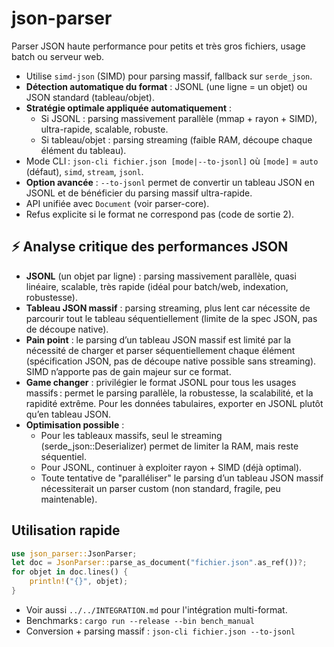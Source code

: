 # json-parser

Parser JSON haute performance pour petits et très gros fichiers, usage batch ou serveur web.

- Utilise `simd-json` (SIMD) pour parsing massif, fallback sur `serde_json`.
- **Détection automatique du format** : JSONL (une ligne = un objet) ou JSON standard (tableau/objet).
- **Stratégie optimale appliquée automatiquement** :
  - Si JSONL : parsing massivement parallèle (mmap + rayon + SIMD), ultra-rapide, scalable, robuste.
  - Si tableau/objet : parsing streaming (faible RAM, découpe chaque élément du tableau).
- Mode CLI : `json-cli fichier.json [mode|--to-jsonl]` où `[mode]` = `auto` (défaut), `simd`, `stream`, `jsonl`.
- **Option avancée** : `--to-jsonl` permet de convertir un tableau JSON en JSONL et de bénéficier du parsing massif ultra-rapide.
- API unifiée avec `Document` (voir parser-core).
- Refus explicite si le format ne correspond pas (code de sortie 2).

## ⚡️ Analyse critique des performances JSON

- **JSONL** (un objet par ligne) : parsing massivement parallèle, quasi linéaire, scalable, très rapide (idéal pour batch/web, indexation, robustesse).
- **Tableau JSON massif** : parsing streaming, plus lent car nécessite de parcourir tout le tableau séquentiellement (limite de la spec JSON, pas de découpe native).
- **Pain point** : le parsing d’un tableau JSON massif est limité par la nécessité de charger et parser séquentiellement chaque élément (spécification JSON, pas de découpe native possible sans streaming). SIMD n’apporte pas de gain majeur sur ce format.
- **Game changer** : privilégier le format JSONL pour tous les usages massifs : permet le parsing parallèle, la robustesse, la scalabilité, et la rapidité extrême. Pour les données tabulaires, exporter en JSONL plutôt qu’en tableau JSON.
- **Optimisation possible** :
  - Pour les tableaux massifs, seul le streaming (serde_json::Deserializer) permet de limiter la RAM, mais reste séquentiel.
  - Pour JSONL, continuer à exploiter rayon + SIMD (déjà optimal).
  - Toute tentative de "paralléliser" le parsing d’un tableau JSON massif nécessiterait un parser custom (non standard, fragile, peu maintenable).

## Utilisation rapide

```rust
use json_parser::JsonParser;
let doc = JsonParser::parse_as_document("fichier.json".as_ref())?;
for objet in doc.lines() {
    println!("{}", objet);
}
```

- Voir aussi `../../INTEGRATION.md` pour l'intégration multi-format.
- Benchmarks : `cargo run --release --bin bench_manual`
- Conversion + parsing massif : `json-cli fichier.json --to-jsonl`

